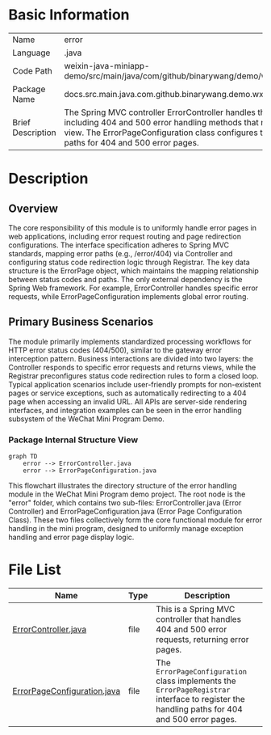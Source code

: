 # Basic Information

|      |      |
|------|------|
| Name | error |
| Language | .java |
| Code Path | weixin-java-miniapp-demo/src/main/java/com/github/binarywang/demo/wx/miniapp/error |
| Package Name | docs.src.main.java.com.github.binarywang.demo.wx.miniapp.error |
| Brief Description | The Spring MVC controller ErrorController handles the /error path, including 404 and 500 error handling methods that return the error view. The ErrorPageConfiguration class configures the redirection paths for 404 and 500 error pages. |

# Description

## Overview  
The core responsibility of this module is to uniformly handle error pages in web applications, including error request routing and page redirection configurations. The interface specification adheres to Spring MVC standards, mapping error paths (e.g., /error/404) via Controller and configuring status code redirection logic through Registrar. The key data structure is the ErrorPage object, which maintains the mapping relationship between status codes and paths. The only external dependency is the Spring Web framework. For example, ErrorController handles specific error requests, while ErrorPageConfiguration implements global error routing.  

## Primary Business Scenarios  
The module primarily implements standardized processing workflows for HTTP error status codes (404/500), similar to the gateway error interception pattern. Business interactions are divided into two layers: the Controller responds to specific error requests and returns views, while the Registrar preconfigures status code redirection rules to form a closed loop. Typical application scenarios include user-friendly prompts for non-existent pages or service exceptions, such as automatically redirecting to a 404 page when accessing an invalid URL. All APIs are server-side rendering interfaces, and integration examples can be seen in the error handling subsystem of the WeChat Mini Program Demo.


### Package Internal Structure View

```mermaid
graph TD
    error --> ErrorController.java
    error --> ErrorPageConfiguration.java
```

This flowchart illustrates the directory structure of the error handling module in the WeChat Mini Program demo project. The root node is the "error" folder, which contains two sub-files: ErrorController.java (Error Controller) and ErrorPageConfiguration.java (Error Page Configuration Class). These two files collectively form the core functional module for error handling in the mini program, designed to uniformly manage exception handling and error page display logic.

# File List

| Name   | Type  | Description |
|-------|------|-------------|
| [ErrorController.java](ErrorController.md) | file | This is a Spring MVC controller that handles 404 and 500 error requests, returning error pages. |
| [ErrorPageConfiguration.java](ErrorPageConfiguration.md) | file | The `ErrorPageConfiguration` class implements the `ErrorPageRegistrar` interface to register the handling paths for 404 and 500 error pages. |


